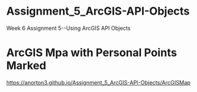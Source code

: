 # Assignment_5_ArcGIS-API-Objects
Week 6 Assignment 5--Using ArcGIS API Objects

# ArcGIS Mpa with Personal Points Marked

<https://anorton3.github.io/Assignment_5_ArcGIS-API-Objects/ArcGISMap>